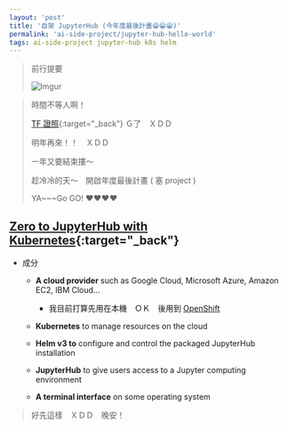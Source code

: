 ```yaml
---
layout: 'post'
title: '自架 JupyterHub (今年度最後計畫😁😁😁)'
permalink: 'ai-side-project/jupyter-hub-hello-world'
tags: ai-side-project jupyter-hub k8s helm
---
```


> 前行提要
>
> ![Imgur](https://i.imgur.com/HUGHmhA.jpg)

> 時間不等人啊！
>
> [TF 證照](https://yuting3656.github.io/yutingblog/blog/tag.html#coursera-tensorflow-developer-professional-certificate){:target="_back"} Ｇ了　ＸＤＤ
>
> 明年再來！！　ＸＤＤ
> 
> 一年又要結束摟～
>
> 趁冷冷的天～　開啟年度最後計畫 ( 塞 project ) 
>
> YA~~~Go GO! :heart::heart::heart::heart:

## [Zero to JupyterHub with Kubernetes](https://zero-to-jupyterhub.readthedocs.io/en/latest/){:target="_back"}

- 成分

   - **A cloud provider** such as Google Cloud, Microsoft Azure, Amazon EC2, IBM Cloud…
      - 我目前打算先用在本機　ＯＫ　後用到 [OpenShift](https://www.redhat.com/en/technologies/cloud-computing/openshift)
   - **Kubernetes** to manage resources on the cloud

   - **Helm v3 to** configure and control the packaged JupyterHub installation

   - **JupyterHub** to give users access to a Jupyter computing environment

   - **A terminal interface** on some operating system

> 好先這樣　ＸＤＤ　晚安！